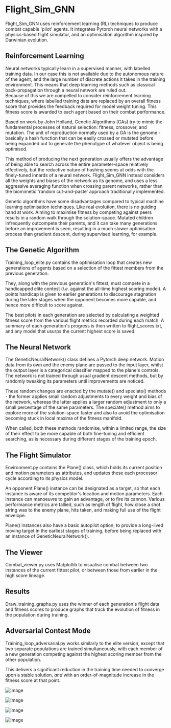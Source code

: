 # Flight_Sim_GNN

Flight_Sim_GNN uses reinforcement learning (RL) techniques to produce 
combat capable 'pilot' agents.  It integrates Pytorch neural networks with a 
physics-based flight simulator, and an optimisation algorithm inspired by 
Darwinian evolution.

## Reinforcement Learning

Neural networks typically learn in a supervised manner, with labelled training
data.  In our case this is not available due to the autonomous nature of the agent,
and the large number of discrete actions it takes in the training environment.  This
means that deep learning methods such as classical back-propagation through a neural network are ruled out.  
Because of this we are compelled to consider reinforcement learning techniques, where labelled training data are replaced by an overall fitness score that provides the feedback required for model weight tuning.  This fitness score is awarded to each agent based on their combat performance.

Based on work by John Holland, Genetic Algorithms (GAs) try to mimic the fundamental 
processes of natural selection: fitness, crossover, and mutation.  The unit of 
reproduction normally used by a GA is the genome - basically a hash function that 
can be easily crossed or mutated before being expanded out to generate the phenotype 
of whatever object is being optimised.

This method of producing the next generation usually offers the advantage of being 
able to search across the entire parameter-space relatively effectively, but the
reductive nature of hashing seems at odds with the finely-tuned innards of a neural 
network.  Flight_Sim_GNN instead considers all the weights and biases of the network as 
its genome, and uses a less aggressive averaging function when crossing parent 
networks, rather than the biomimetic 'random cut-and-paste' approach traditionally 
implemented.

Genetic algorithms have some disadvantages compared to typical machine learning 
optimisation techniques.  Like real evolution, there is no guiding hand at work.
Aiming to maximise fitness by competing against peers results in a random walk 
through the solution-space.  Mutated children infrequently outcompete their 
parents, and it can take many generations before an improvement is seen, resulting 
in a much slower optimisation process than gradient descent, during supervised learning, for example.

## The Genetic Algorithm

Training_loop_elite.py contains the optimisation loop that creates new generations 
of agents based on a selection of the fittest members from the previous generation.  

They, along with the previous generation's fittest, must compete in a handicapped 
elite contest (_i.e._ against the all-time highest scoring model). A points
handicap is given to earlier generations to discourage stagnation during the later stages 
when the opponent becomes more capable, and hence more difficult to score against.  

The best pilots in each generation are selected by calculating a weighted fitness 
score from the various flight metrics recorded during each match.
A summary of each generation's progress is then written to flight_scores.txt, and
any model that usurps the current highest score is saved.

## The Neural Network

The GeneticNeuralNetwork() class defines a Pytorch deep network.  Motion data from 
its own and the enemy plane are passed to the input layer, whilst the output layer is 
a categorical classifier mapped to the plane's controls.  The network is not trained 
through usual gradient descent methods, but by randomly tweaking its parameters 
until improvements are noticed.

These random changes are enacted by the mutate() and speciate() methods - the former
applies small random adjustments to every weight and bias of the network, whereas the 
latter applies a larger random adjustment to only a small percentage of the same 
parameters.  The speciate() method aims to explore more of the solution-space faster and also to
avoid the optimisation becoming stuck in local maxima of the fitness manifold.

When called, both these methods randomise, within a limited range, the size of their
effect to be more capable of both fine-tuning and efficient searching, as
is necessary during different stages of the training epoch.

## The Flight Simulator

Environment.py contains the Plane() class, which holds its current position and 
motion parameters as attributes, and updates these each processor cycle according 
to its physics model.  

An opponent Plane() instance can be designated as a target, so that each instance 
is aware of its competitor's location and motion parameters.  Each instance can manoeuvre to gain an advantage, or to fire its cannon.  Various performance 
metrics are tallied, such as length of flight, how close a shot string was to 
the enemy plane, hits taken, and making full use of the flight envelope.  

Plane() instances also have a basic autopilot option, to provide a long-lived 
moving target in the earliest stages of training, before being replaced with
an instance of GeneticNeuralNetwork().

## The Viewer

Combat_viewer.py uses Matplotlib to visualise combat between two instances of the
current fittest pilot, or between those from earlier in the high score lineage.

## Results

Draw_training_graphs.py uses the winner of each generation's flight data and fitness
scores to produce graphs that track the evolution of fitness in the population during training. 

## Adversarial Contest Mode

Training_loop_adversarial.py works similarly to the elite version, except that two separate
populations are trained simultaneously, with each member of a new generation competing 
against the highest scoring member from the other population.  

This delivers a significant reduction in the training time needed to converge upon a 
stable solution, _and_ with an order-of-magnitude increase in the fitness score at that point.  

![image](https://github.com/colurw/flight_sim_GNN/assets/66322644/66d0bb6b-ec7b-4eef-9f63-23d65cda377a)

![image](https://github.com/colurw/flight_sim_GNN/assets/66322644/6d9c6909-cb41-440a-a351-a38652a61f2d)

![image](https://github.com/colurw/flight_sim_GNN/assets/66322644/290fd42a-ad25-4457-8e9d-30b3324926dc)

![image](https://github.com/colurw/flight_sim_GNN/assets/66322644/5f9c7f9c-133c-449e-bf6d-b815ca6c99af)




